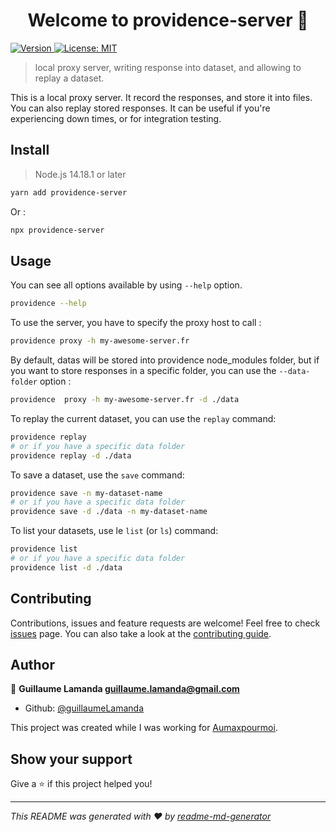 <h1 align="center">Welcome to providence-server 👋</h1>
<p>
  <a href="https://www.npmjs.com/package/providence-server" target="_blank">
    <img alt="Version" src="https://img.shields.io/npm/v/providence-server.svg">
  </a>
  <a href="#" target="_blank">
    <img alt="License: MIT" src="https://img.shields.io/badge/License-MIT-yellow.svg" />
  </a>
</p>

> local proxy server, writing response into dataset, and allowing to replay a dataset.

This is a local proxy server. It record the responses, and store it into files.
You can also replay stored responses. It can be useful if you're experiencing down times, or for integration testing.

## Install

> Node.js 14.18.1 or later

```sh
yarn add providence-server
```
Or :
```sh
npx providence-server
```

## Usage

You can see all options available by using `--help` option.

```sh
providence --help
```

To use the server, you have to specify the proxy host to call :

```sh
providence proxy -h my-awesome-server.fr
```

By default, datas will be stored into providence node_modules folder,
but if you want to store responses in a specific folder, you can use the `--data-folder` option :

```sh
providence  proxy -h my-awesome-server.fr -d ./data
```

To replay the current dataset, you can use the `replay` command:

```sh
providence replay
# or if you have a specific data folder
providence replay -d ./data
```

To save a dataset, use the `save` command:

```sh
providence save -n my-dataset-name
# or if you have a specific data folder
providence save -d ./data -n my-dataset-name
```

To list your datasets, use le `list` (or `ls`) command:

```sh
providence list
# or if you have a specific data folder
providence list -d ./data
```

## Contributing

Contributions, issues and feature requests are welcome!
Feel free to check [issues](https://github.com/guillaumeLamanda/providence-server/issues) page. You can also take a look at the [contributing guide](./CONTRIBUTING.md).

## Author

👤 **Guillaume Lamanda <guillaume.lamanda@gmail.com>**

- Github: [@guillaumeLamanda](https://github.com/guillaumeLamanda)

This project was created while I was working for [Aumaxpourmoi](https://www.aumaxpourmoi.fr/).

## Show your support

Give a ⭐️ if this project helped you!

---

_This README was generated with ❤️ by [readme-md-generator](https://github.com/kefranabg/readme-md-generator)_

